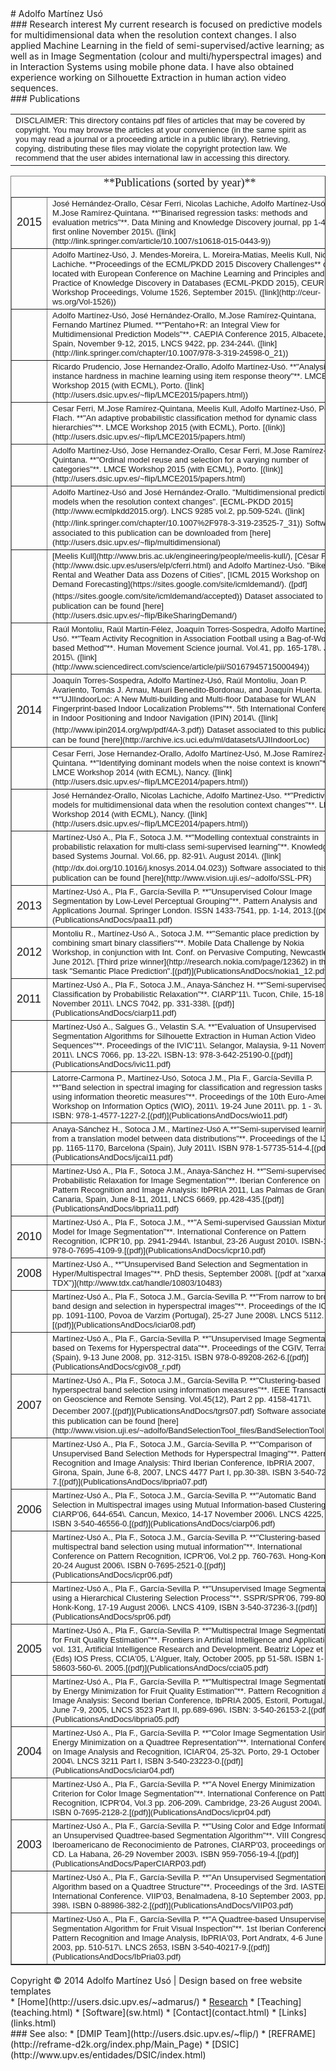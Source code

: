 <div id="container">

<div id="intro">

<div id="pageHeader"># <span>Adolfo Martínez Usó</span></div>

<div id="preamble">### <span>Research interest</span> <span>My current research is focused on predictive models for multidimensional data when the resolution context changes.</span> <span>I also applied Machine Learning in the field of semi-supervised/active learning; as well as in Image Segmentation (colour and multi/hyperspectral images) and in Interaction Systems using mobile phone data. I have also obtained experience working on Silhouette Extraction in human action video sequences.</span></div>

</div>

<div id="supportingText">

<div id="explanation">### <span>Publications</span><span>

<table width="600" align="center">

<tbody>

<tr>

<td><font face="Arial" size="2">DISCLAIMER: This directory contains pdf files of articles that may be covered by copyright. You may browse the articles at your convenience (in the same spirit as you may read a journal or a proceeding article in a public library). Retrieving, copying, distributing these files may violate the copyright protection law. We recommend that the user abides international law in accessing this directory.</font></td>

</tr>

</tbody>

</table>

<table align="center" width="600" cellspacing="2" cellpadding="8" border="1"><caption><font face="Tahoma" size="4">**Publications (sorted by year)**</font></caption>

<tbody>

<tr>

<td><font face="Arial" size="4">2015</font></td>

<td><font face="Arial" size="2">José Hernández-Orallo, Cèsar Ferri, Nicolas Lachiche, Adolfo Martínez-Usó, M.Jose Ramírez-Quintana. **"Binarised regression tasks: methods and evaluation metrics"**. Data Mining and Knowledge Discovery journal, pp 1-43, first online November 2015\. ([link](http://link.springer.com/article/10.1007/s10618-015-0443-9))</font></td>

</tr>

<tr>

<td></td>

<td><font face="Arial" size="2">Adolfo Martínez-Usó, J. Mendes-Moreira, L. Moreira-Matias, Meelis Kull, Nicolas Lachiche. **Proceedings of the ECML/PKDD 2015 Discovery Challenges** co-located with European Conference on Machine Learning and Principles and Practice of Knowledge Discovery in Databases (ECML-PKDD 2015), CEUR Workshop Proceedings, Volume 1526, September 2015\. ([link](http://ceur-ws.org/Vol-1526))</font></td>

</tr>

<tr>

<td></td>

<td><font face="Arial" size="2">Adolfo Martínez-Usó, José Hernández-Orallo, M.Jose Ramírez-Quintana, Fernando Martínez Plumed. **"Pentaho+R: an Integral View for Multidimensional Prediction Models"**. CAEPIA Conference 2015, Albacete, Spain, November 9-12, 2015, LNCS 9422, pp. 234-244\. ([link](http://link.springer.com/chapter/10.1007/978-3-319-24598-0_21))</font></td>

</tr>

<tr>

<td></td>

<td><font face="Arial" size="2">Ricardo Prudencio, Jose Hernandez-Orallo, Adolfo Martínez-Usó. **"Analysis of instance hardness in machine learning using item response theory"**. LMCE Workshop 2015 (with ECML), Porto. ([link](http://users.dsic.upv.es/~flip/LMCE2015/papers.html))</font></td>

</tr>

<tr>

<td></td>

<td><font face="Arial" size="2">Cesar Ferri, M.Jose Ramírez-Quintana, Meelis Kull, Adolfo Martínez-Usó, Peter Flach. **"An adaptive probabilistic classification method for dynamic class hierarchies"**. LMCE Workshop 2015 (with ECML), Porto. [(link)](http://users.dsic.upv.es/~flip/LMCE2015/papers.html)</font></td>

</tr>

<tr>

<td></td>

<td><font face="Arial" size="2">Adolfo Martínez-Usó, Jose Hernandez-Orallo, Cesar Ferri, M.Jose Ramírez-Quintana. **"Ordinal model reuse and selection for a varying number of categories"**. LMCE Workshop 2015 (with ECML), Porto. [(link)](http://users.dsic.upv.es/~flip/LMCE2015/papers.html)</font></td>

</tr>

<tr>

<td></td>

<td><font face="Arial" size="2">Adolfo Martínez-Usó and José Hernández-Orallo. "Multidimensional prediction models when the resolution context changes". [ECML-PKDD 2015](http://www.ecmlpkdd2015.org/). LNCS 9285 vol.2, pp.509-524\. ([link](http://link.springer.com/chapter/10.1007%2F978-3-319-23525-7_31))</font> <font face="Arial" size="2">Software associated to this publication can be downloaded from [here](http://users.dsic.upv.es/~flip/multidimensional)</font></td>

</tr>

<tr>

<td></td>

<td><font face="Arial" size="2">[Meelis Kull](http://www.bris.ac.uk/engineering/people/meelis-kull/), [Cèsar Ferri](http://www.dsic.upv.es/users/elp/cferri.html) and Adolfo Martínez-Usó. "Bike Rental and Weather Data ass Dozens of Cities", [ICML 2015 Workshop on Demand Forecasting](https://sites.google.com/site/icmldemand/). ([pdf](https://sites.google.com/site/icmldemand/accepted))</font> <font face="Arial" size="2">Dataset associated to this publication can be found [here](http://users.dsic.upv.es/~flip/BikeSharingDemand/)</font></td>

</tr>

<tr>

<td></td>

<td><font face="Arial" size="2">Raúl Montoliu, Raúl Martín-Félez, Joaquín Torres-Sospedra, Adolfo Martínez-Usó. **"Team Activity Recognition in Association Football using a Bag-of-Words-based Method"**. Human Movement Science journal. Vol.41, pp. 165-178\. June 2015\. ([link](http://www.sciencedirect.com/science/article/pii/S0167945715000494))</font></td>

</tr>

<tr>

<td><font face="Arial" size="4">2014</font></td>

<td><font face="Arial" size="2">Joaquín Torres-Sospedra, Adolfo Martínez-Usó, Raúl Montoliu, Joan P. Avariento, Tomás J. Arnau, Mauri Benedito-Bordonau, and Joaquín Huerta. **"UJIIndoorLoc: A New Multi-building and Multi-floor Database for WLAN Fingerprint-based Indoor Localization Problems"**. 5th International Conference in Indoor Positioning and Indoor Navigation (IPIN) 2014\. ([link](http://www.ipin2014.org/wp/pdf/4A-3.pdf))</font> <font face="Arial" size="2">Dataset associated to this publication can be found [here](http://archive.ics.uci.edu/ml/datasets/UJIIndoorLoc)</font></td>

</tr>

<tr>

<td></td>

<td><font face="Arial" size="2">Cesar Ferri, Jose Hernandez-Orallo, Adolfo Martínez-Usó, M.Jose Ramírez-Quintana. **"Identifying dominant models when the noise context is known"**. LMCE Workshop 2014 (with ECML), Nancy. ([link](http://users.dsic.upv.es/~flip/LMCE2014/papers.html))</font></td>

</tr>

<tr>

<td></td>

<td><font face="Arial" size="2">José Hernández-Orallo, Nicolas Lachiche, Adolfo Martinez-Uso. **"Predictive models for multidimensional data when the resolution context changes"**. LMCE Workshop 2014 (with ECML), Nancy. ([link](http://users.dsic.upv.es/~flip/LMCE2014/papers.html))</font></td>

</tr>

<tr>

<td></td>

<td><font face="Arial" size="2">Martínez-Usó A., Pla F., Sotoca J.M. **"Modelling contextual constraints in probabilistic relaxation for multi-class semi-supervised learning"**. Knowledge-based Systems Journal. Vol.66, pp. 82-91\. August 2014\. ([link](http://dx.doi.org/10.1016/j.knosys.2014.04.023))</font> <font face="Arial" size="2">Software associated to this publication can be found [here](http://www.vision.uji.es/~adolfo/SSL-PR)</font></td>

</tr>

<tr>

<td><font face="Arial" size="4">2013</font></td>

<td><font face="Arial" size="2">Martínez-Usó A., Pla F., García-Sevilla P. **"Unsupervised Colour Image Segmentation by Low-Level Perceptual Grouping"**. Pattern Analysis and Applications Journal. Springer London. ISSN 1433-7541, pp. 1-14, 2013.[(pdf)](PublicationsAndDocs/paa11.pdf)</font></td>

</tr>

<tr>

<td><font face="Arial" size="4">2012</font></td>

<td><font face="Arial" size="2">Montoliu R., Martínez-Usó A., Sotoca J.M. **"Semantic place prediction by combining smart binary classifiers"**. Mobile Data Challenge by Nokia Workshop, in conjunction with Int. Conf. on Pervasive Computing, Newcastle, June 2012\. [Third prize winner](http://research.nokia.com/page/12362) in the task "Semantic Place Prediction".[(pdf)](PublicationsAndDocs/nokia1_12.pdf)</font></td>

</tr>

<tr>

<td><font face="Arial" size="4">2011</font></td>

<td><font face="Arial" size="2">Martínez-Usó A., Pla F., Sotoca J.M., Anaya-Sánchez H. **"Semi-supervised Classification by Probabilistic Relaxation"**. CIARP'11\. Tucon, Chile, 15-18 November 2011\. LNCS 7042, pp. 331-338\. [(pdf)](PublicationsAndDocs/ciarp11.pdf)</font></td>

</tr>

<tr>

<td></td>

<td><font face="Arial" size="2">Martínez-Usó A., Salgues G., Velastin S.A. **"Evaluation of Unsupervised Segmentation Algorithms for Silhouette Extraction in Human Action Video Sequences"**. Proceedings of the IVIC'11\. Selangor, Malaysia, 9-11 November 2011\. LNCS 7066, pp. 13-22\. ISBN-13: 978-3-642-25190-0.[(pdf)](PublicationsAndDocs/ivic11.pdf)</font></td>

</tr>

<tr>

<td></td>

<td><font face="Arial" size="2">Latorre-Carmona P., Martínez-Usó, Sotoca J.M., Pla F., García-Sevilla P. **"Band selection in spectral imaging for classification and regression tasks using information theoretic measures"**. Proceedings of the 10th Euro-American Workshop on Information Optics (WIO), 2011\. 19-24 June 2011\. pp. 1 - 3\. ISBN: 978-1-4577-1227-2.[(pdf)](PublicationsAndDocs/wio11.pdf)</font></td>

</tr>

<tr>

<td></td>

<td><font face="Arial" size="2">Anaya-Sánchez H., Sotoca J.M., Martínez-Usó A.**"Semi-supervised learning from a translation model between data distributions"**. Proceedings of the IJCAI, pp. 1165-1170, Barcelona (Spain), July 2011\. ISBN 978-1-57735-514-4.[(pdf)](PublicationsAndDocs/ijcai11.pdf)</font></td>

</tr>

<tr>

<td></td>

<td><font face="Arial" size="2">Martínez-Usó A., Pla F., Sotoca J.M., Anaya-Sánchez H. **"Semi-supervised Probabilistic Relaxation for Image Segmentation"**. Iberian Conference on Pattern Recognition and Image Analysis: IbPRIA 2011, Las Palmas de Gran Canaria, Spain, June 8-11, 2011, LNCS 6669, pp.428-435.[(pdf)](PublicationsAndDocs/ibpria11.pdf)</font></td>

</tr>

<tr>

<td><font face="Arial" size="4">2010</font></td>

<td><font face="Arial" size="2">Martínez-Usó A., Pla F., Sotoca J.M., **"A Semi-supervised Gaussian Mixture Model for Image Segmentation"**. International Conference on Pattern Recognition, ICPR'10, pp. 2941-2944\. Istanbul, 23-26 August 2010\. ISBN-13: 978-0-7695-4109-9.[(pdf)](PublicationsAndDocs/icpr10.pdf)</font></td>

</tr>

<tr>

<td><font face="Arial" size="4">2008</font></td>

<td><font face="Arial" size="2">Martínez-Usó A., **"Unsupervised Band Selection and Segmentation in Hyper/Multispectral Images"**. PhD thesis, September 2008\. [(pdf at "xarxa TDX")](http://www.tdx.cat/handle/10803/10483)</font></td>

</tr>

<tr>

<td></td>

<td><font face="Arial" size="2">Martínez-Usó A., Pla F., Sotoca J.M., García-Sevilla P. **"From narrow to broad band design and selection in hyperspectral images"**. Proceedings of the ICIAR, pp. 1091-1100, Povoa de Varzim (Portugal), 25-27 June 2008\. LNCS 5112.[(pdf)](PublicationsAndDocs/iciar08.pdf)</font></td>

</tr>

<tr>

<td></td>

<td><font face="Arial" size="2">Martínez-Usó A., Pla F., García-Sevilla P. **"Unsupervised Image Segmentation based on Texems for Hyperspectral data"**. Proceedings of the CGIV, Terrassa (Spain), 9-13 June 2008, pp. 312-315\. ISBN 978-0-89208-262-6.[(pdf)](PublicationsAndDocs/cgiv08_r.pdf)</font></td>

</tr>

<tr>

<td><font face="Arial" size="4">2007</font></td>

<td><font face="Arial" size="2">Martínez-Usó A., Pla F., Sotoca J.M., García-Sevilla P. **"Clustering-based hyperspectral band selection using information measures"**. IEEE Transactions on Geoscience and Remote Sensing. Vol.45(12), Part 2 pp. 4158-4171\. December 2007.[(pdf)](PublicationsAndDocs/tgrs07.pdf)</font> <font face="Arial" size="2">Software associated to this publication can be found [here](http://www.vision.uji.es/~adolfo/BandSelectionTool_files/BandSelectionTool.htm)</font></td>

</tr>

<tr>

<td></td>

<td><font face="Arial" size="2">Martínez-Usó A., Pla F., Sotoca J.M., García-Sevilla P. **"Comparison of Unsupervised Band Selection Methods for Hyperspectral Imaging"**. Pattern Recognition and Image Analysis: Third Iberian Conference, IbPRIA 2007, Girona, Spain, June 6-8, 2007, LNCS 4477 Part I, pp.30-38\. ISBN 3-540-72846-7.[(pdf)](PublicationsAndDocs/ibpria07.pdf)</font></td>

</tr>

<tr>

<td><font face="Arial" size="4">2006</font></td>

<td><font face="Arial" size="2">Martínez-Usó A., Pla F., Sotoca J.M., García-Sevilla P. **"Automatic Band Selection in Multispectral images using Mutual Information-based Clustering"**. CIARP'06, 644-654\. Cancun, Mexico, 14-17 November 2006\. LNCS 4225, ISBN 3-540-46556-0.[(pdf)](PublicationsAndDocs/ciarp06.pdf)</font></td>

</tr>

<tr>

<td></td>

<td><font face="Arial" size="2">Martínez-Usó A., Pla F., Sotoca J.M., García-Sevilla P. **"Clustering-based multispectral band selection using mutual information"**. International Conference on Pattern Recognition, ICPR'06, Vol.2 pp. 760-763\. Hong-Kong, 20-24 August 2006\. ISBN 0-7695-2521-0.[(pdf)](PublicationsAndDocs/icpr06.pdf)</font></td>

</tr>

<tr>

<td></td>

<td><font face="Arial" size="2">Martínez-Usó A., Pla F., García-Sevilla P. **"Unsupervised Image Segmentation using a Hierarchical Clustering Selection Process"**. SSPR/SPR'06, 799-807\. Honk-Kong, 17-19 August 2006\. LNCS 4109, ISBN 3-540-37236-3.[(pdf)](PublicationsAndDocs/spr06.pdf)</font></td>

</tr>

<tr>

<td><font face="Arial" size="4">2005</font></td>

<td><font face="Arial" size="2">Martínez-Usó A., Pla F., García-Sevilla P. **"Multispectral Image Segmentation for Fruit Quality Estimation"**. Frontiers in Artificial Intelligence and Applications vol. 131, Artificial Intelligence Research and Development. Beatriz López et al (Eds) IOS Press, CCIA'05, L'Alguer, Italy, October 2005, pp 51-58\. ISBN 1-58603-560-6\. 2005.[(pdf)](PublicationsAndDocs/ccia05.pdf)</font></td>

</tr>

<tr>

<td></td>

<td><font face="Arial" size="2">Martínez-Usó A., Pla F., García-Sevilla P. **"Multispectral Image Segmentation by Energy Minimization for Fruit Quality Estimation"**. Pattern Recognition and Image Analysis: Second Iberian Conference, IbPRIA 2005, Estoril, Portugal, June 7-9, 2005, LNCS 3523 Part II, pp.689-696\. ISBN: 3-540-26153-2.[(pdf)](PublicationsAndDocs/ibpria05.pdf)</font></td>

</tr>

<tr>

<td><font face="Arial" size="4">2004</font></td>

<td><font face="Arial" size="2">Martínez-Usó A., Pla F., García-Sevilla P. **"Color Image Segmentation Using Energy Minimization on a Quadtree Representation"**. International Conference on Image Analysis and Recognition, ICIAR'04, 25-32\. Porto, 29-1 October 2004\. LNCS 3211 Part I, ISBN 3-540-23223-0.[(pdf)](PublicationsAndDocs/iciar04.pdf)</font></td>

</tr>

<tr>

<td></td>

<td><font face="Arial" size="2">Martínez-Usó A., Pla F., García-Sevilla P. **"A Novel Energy Minimization Criterion for Color Image Segmentation"**. International Conference on Pattern Recognition, ICPR'04, Vol.3 pp. 206-209\. Cambridge, 23-26 August 2004\. ISBN 0-7695-2128-2.[(pdf)](PublicationsAndDocs/icpr04.pdf)</font></td>

</tr>

<tr>

<td><font face="Arial" size="4">2003</font></td>

<td><font face="Arial" size="2">Martínez-Usó A., Pla F., García-Sevilla P. **"Using Color and Edge Information in an Unsupervised Quadtree-based Segmentation Algorithm"**. VIII Congreso Iberoamericano de Reconocimiento de Patrones, CIARP'03, proceedings on CD. La Habana, 26-29 November 2003\. ISBN 959-7056-19-4.[(pdf)](PublicationsAndDocs/PaperCIARP03.pdf)</font></td>

</tr>

<tr>

<td></td>

<td><font face="Arial" size="2">Martínez-Usó A., Pla F., García-Sevilla P. **"An Unsupervised Segmentation Algorithm based on a Quadtree Structure"**. Proceedings of the 3rd. IASTED International Conference. VIIP'03, Benalmadena, 8-10 September 2003, pp.394-398\. ISBN 0-88986-382-2.[(pdf)](PublicationsAndDocs/VIIP03.pdf)</font></td>

</tr>

<tr>

<td></td>

<td><font face="Arial" size="2">Martínez-Usó A., Pla F., García-Sevilla P. **"A Quadtree-based Unsupervised Segmentation Algorithm for Fruit Visual Inspection"**. 1st Iberian Conference on Pattern Recognition and Image Analysis, IbPRIA'03, Port Andratx, 4-6 June 2003, pp. 510-517\. LNCS 2653, ISBN 3-540-40217-9.[(pdf)](PublicationsAndDocs/IbPria03.pdf)</font></td>

</tr>

</tbody>

</table>

</span></div>

<div id="footer">Copyright © 2014 Adolfo Martínez Usó | Design based on free website templates</div>

</div>

<div id="linkList">

<div id="linkList2">

<div id="lselect">* [Home](http://users.dsic.upv.es/~admarus/) * <a href="">Research</a> * [Teaching](teaching.html) * [Software](sw.html) * [Contact](contact.html) * [Links](links.html)</div>

<div id="larchives">### <span>See also:</span> * [DMIP Team](http://users.dsic.upv.es/~flip/) * [REFRAME](http://reframe-d2k.org/index.php/Main_Page) * [DSIC](http://www.upv.es/entidades/DSIC/index.html)</div>

</div>

</div>

</div>